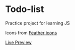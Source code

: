 # Todo-list
Practice project for learning JS

Icons from [Feather icons](https://feathericons.com/)

[Live Preview](https://shanej3.github.io/Todo-list/)
